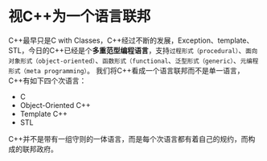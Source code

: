 # 视C++为一个语言联邦
C++最早只是C with Classes，C++经过不断的发展，Exception、template、STL，今日的C++已经是个**多重范型编程语言**，支持`过程形式（procedural）`、`面向对象形式（object-oriented）`、`函数形式（functional`、`泛型形式（generic）`、`元编程形式（meta programming）`。
我们将C++看成一个语言联邦而不是单一语言，C++有如下四个次语言：

* C
* Object-Oriented C++
* Template C++
* STL

C++并不是带有一组守则的一体语言，而是每个次语言都有着自己的规约，而构成的联邦政府。
